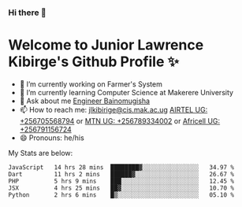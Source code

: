 ### Hi there 👋 
# Welcome to Junior Lawrence Kibirge's Github Profile ✨
 
<!--
**juniorkibirige/juniorkibirige** is a ✨ _special_ ✨ repository because its `README.md` (this file) appears on your GitHub profile.

Here are some ideas to get you started:

- 🔭 I’m currently working on ...
- 🌱 I’m currently learning ...
- 👯 I’m looking to collaborate on ...
- 🤔 I’m looking for help with ...
- 💬 Ask me about ...
- 📫 How to reach me: ...
- 😄 Pronouns: ...
- ⚡ Fun fact: ...
-->
- 🔭 I’m currently working on Farmer's System
- 🌱 I’m currently learning Computer Science at Makerere University
- 💬 Ask about me [Engineer Bainomugisha](mailto:baino@mak.ac.ug)
- 📫 How to reach me: [jlkibirige@cis.mak.ac.ug](mailto:jlkibirige@cis.mak.ac.ug) [AIRTEL UG: +256705568794](tel:+256705568794) or [MTN UG: +256789334002](tel:+256789334002) or [Africell UG: +256791156724](tel:+256791156724)
- 😄 Pronouns: he/his

My Stats are below:

<!--START_SECTION:waka-->
```text
JavaScript   14 hrs 28 mins  ████████▓░░░░░░░░░░░░░░░░   34.97 % 
Dart         11 hrs 2 mins   ██████▓░░░░░░░░░░░░░░░░░░   26.67 % 
PHP          5 hrs 9 mins    ███░░░░░░░░░░░░░░░░░░░░░░   12.45 % 
JSX          4 hrs 25 mins   ██▓░░░░░░░░░░░░░░░░░░░░░░   10.70 % 
Python       2 hrs 6 mins    █▒░░░░░░░░░░░░░░░░░░░░░░░   05.10 % 
```
<!--END_SECTION:waka-->
